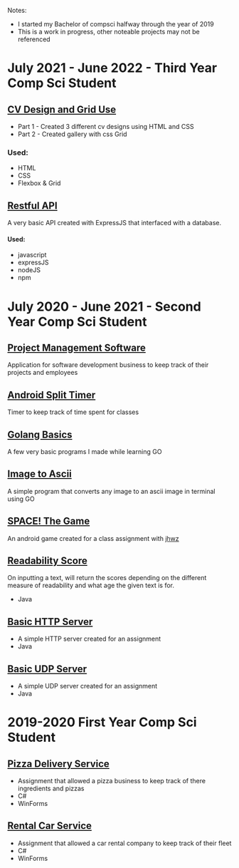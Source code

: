 Notes:
* I started my Bachelor of compsci halfway through the year of 2019
* This is a work in progress, other noteable projects may not be referenced

# July 2021 - June 2022 - Third Year Comp Sci Student
## [CV Design and Grid Use](https://github.com/BlaviButcher/compx222-As2-CV-Grid)
  * Part 1 - Created 3 different cv designs using HTML and CSS
  * Part 2 - Created gallery with css Grid
  ### Used:
  * HTML
  * CSS
  * Flexbox & Grid
## [Restful API](https://github.com/BlaviButcher/restful-assn4/)
A very basic API created with ExpressJS that interfaced with a database.
  #### Used: 
  - javascript
  - expressJS
  - nodeJS
  - npm


# July 2020 - June 2021 - Second Year Comp Sci Student
## [Project Management Software](https://github.com/BlaviButcher/ProjectManagementSoftware)
Application for software development business to keep track of their projects and employees
## [Android Split Timer](https://github.com/BlaviButcher/AndroidSplitTimer)
Timer to keep track of time spent for classes
## [Golang Basics](https://github.com/BlaviButcher/headfirstgo)
A few very basic programs I made while learning GO
## [Image to Ascii](https://github.com/BlaviButcher/imgToAscii)
A simple program that converts any image to an ascii image in terminal using GO 
## [SPACE! The Game](https://github.com/BlaviButcher/AndroidSpaceGame)
An android game created for a class assignment with [jhwz](https://github.com/jhwz)  
## [Readability Score](https://github.com/BlaviButcher/ReadabilityScore)
On inputting a text, will return the scores depending on the different measure of readability and what age the given text is for. 
  * Java
## [Basic HTTP Server](https://github.com/BlaviButcher/RealHTTPServer)
  * A simple HTTP server created for an assignment
  * Java
## [Basic UDP Server](https://github.com/BlaviButcher/UDP_Server)
  * A simple UDP server created for an assignment
  * Java

# 2019-2020 First Year Comp Sci Student
## [Pizza Delivery Service](https://github.com/BlaviButcher/PizzaDeliveryService)
  * Assignment that allowed a pizza business to keep track of there ingredients and pizzas
  * C#
  * WinForms
## [Rental Car Service](https://github.com/BlaviButcher/RentalCarService)
  * Assignment that allowed a car rental company to keep track of their fleet
  * C#
  * WinForms
